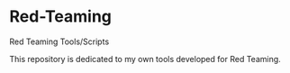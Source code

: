 # Red-Teaming
Red Teaming Tools/Scripts

This repository is dedicated to my own tools developed for Red Teaming.
